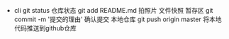 - cli
    git status   仓库状态
    git add README.md   拍照片 文件快照 暂存区
    git commit -m '提交的理由'  确认提交 本地仓库
    git push origin master 将本地代码推送到github仓库

